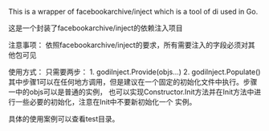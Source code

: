 This is a wrapper of facebookarchive/inject which is a tool of di used in Go.

这是一个封装了facebookarchive/inject的依赖注入项目

注意事项：
    依照facebookarchive/inject的要求，所有需要注入的字段必须对其他包可见

使用方式：
只需要两步：
    1. godiInject.Provide(objs...)
    2. godiInject.Populate()
其中步骤1可以在任何地方调用，但是建议在一个固定的初始化文件中执行。步骤一中的objs可以是普通的实例，
也可以实现Constructor.Init方法并在Init方法中进行一些必要的初始化，注意在Init中不要新初始化一个
实例。

具体的使用案例可以查看test目录。

